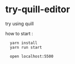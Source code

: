 # try-quill-editor
try using quill 

how to start :
```
  yarn install
  yarn run start

  open localhost:5500
```